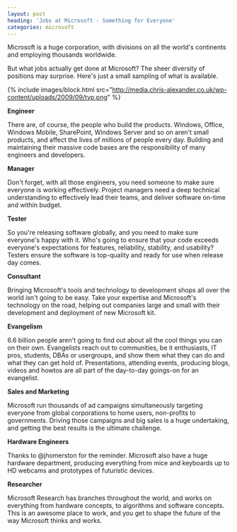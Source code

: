 ```yaml
---
layout: post
heading: 'Jobs at Microsoft - Something for Everyone'
categories: microsoft
---
```


Microsoft is a huge corporation, with divisions on all the world's continents and employing thousands worldwide.

But what jobs actually get done at Microsoft? The sheer diversity of positions may surprise. Here's just a small sampling of what is available.

{% include images/block.html src="http://media.chris-alexander.co.uk/wp-content/uploads/2009/09/tvp.png" %}

**Engineer**

There are, of course, the people who build the products. Windows, Office, Windows Mobile, SharePoint, Windows Server and so on aren't small products, and affect the lives of millions of people every day. Building and maintaining their massive code bases are the responsibility of many engineers and developers.

**Manager**

Don't forget, with all those engineers, you need someone to make sure everyone is working effectively. Project managers need a deep technical understanding to effectively lead their teams, and deliver software on-time and within budget.

**Tester**

So you're releasing software globally, and you need to make sure everyone's happy with it. Who's going to ensure that your code exceeds everyone's expectations for features, reliability, stability, and usability? Testers ensure the software is top-quality and ready for use when release day comes.

**Consultant**

Bringing Microsoft's tools and technology to development shops all over the world isn't going to be easy. Take your expertise and Microsoft's technology on the road, helping out companies large and small with their development and deployment of new Microsoft kit.

**Evangelism**

6.6 billion people aren't going to find out about all the cool things you can on their own. Evangelists reach out to communities, be it enthusiasts, IT pros, students, DBAs or usergroups, and show them what they can do and what they can get hold of. Presentations, attending events, producing blogs, videos and howtos are all part of the day-to-day goings-on for an evangelist.

**Sales and Marketing**

Microsoft run thousands of ad campaigns simultaneously targeting everyone from global corporations to home users, non-profits to governments. Driving those campaigns and big sales is a huge undertaking, and getting the best results is the ultimate challenge.

**Hardware Engineers**

Thanks to @jhomerston for the reminder. Microsoft also have a huge hardware department, producing everything from mice and keyboards up to HD webcams and prototypes of futuristic devices.

**Researcher**

Microsoft Research has branches throughout the world, and works on everything from hardware concepts, to algorithms and software concepts. This is an awesome place to work, and you get to shape the future of the way Microsoft thinks and works.